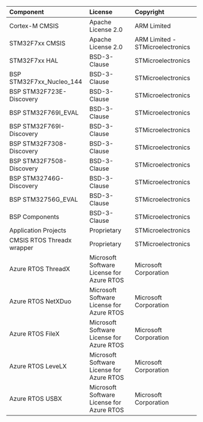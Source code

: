 ﻿| Component                       | License                                               | Copyright |
|:---------                       |:-------                                               |:----------|
| Cortex-M CMSIS                  | Apache License 2.0                                    | ARM Limited|
| STM32F7xx CMSIS                 | Apache License 2.0                                    | ARM Limited - STMicroelectronics |
| STM32F7xx HAL                   | BSD-3-Clause                                          | STMicroelectronics |
| BSP STM32F7xx_Nucleo_144        | BSD-3-Clause                                          | STMicroelectronics |
| BSP STM32F723E-Discovery        | BSD-3-Clause                                          | STMicroelectronics |
| BSP STM32F769I_EVAL             | BSD-3-Clause                                          | STMicroelectronics |
| BSP STM32F769I-Discovery        | BSD-3-Clause                                          | STMicroelectronics |
| BSP STM32F7308-Discovery        | BSD-3-Clause                                          | STMicroelectronics |
| BSP STM32F7508-Discovery        | BSD-3-Clause                                          | STMicroelectronics |
| BSP STM32746G-Discovery         | BSD-3-Clause                                          | STMicroelectronics |
| BSP STM32756G_EVAL              | BSD-3-Clause                                          | STMicroelectronics |
| BSP Components                  | BSD-3-Clause                                          | STMicroelectronics |
| Application Projects            | Proprietary                                           | STMicroelectronics |
| CMSIS RTOS Threadx wrapper      | Proprietary                                           | STMicroelectronics |
| Azure RTOS ThreadX              | Microsoft Software License for Azure RTOS             | Microsoft Corporation|
| Azure RTOS NetXDuo              | Microsoft Software License for Azure RTOS             | Microsoft Corporation|
| Azure RTOS FileX                | Microsoft Software License for Azure RTOS             | Microsoft Corporation|
| Azure RTOS LeveLX               | Microsoft Software License for Azure RTOS             | Microsoft Corporation|
| Azure RTOS USBX                 | Microsoft Software License for Azure RTOS             | Microsoft Corporation|